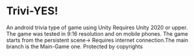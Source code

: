 # Trivi-YES!
An android trivia type of game using Unity
Requires Unity 2020 or upper. The game was tested in 9:16 resolution and on mobile phones.
The game starts from the persistent scene-> Requires internet connection.The main branch is the Main-Game one.
Protected by copyrights
